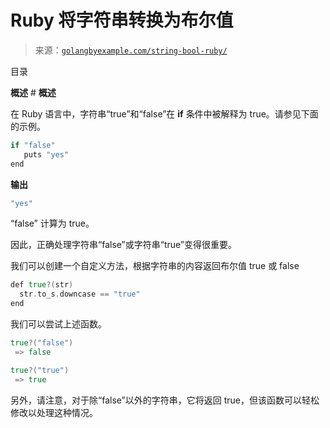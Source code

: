 <!--yml

类别：未分类

日期：2024-10-13 06:52:56

-->

# Ruby 将字符串转换为布尔值

> 来源：[`golangbyexample.com/string-bool-ruby/`](https://golangbyexample.com/string-bool-ruby/)

目录

**概述**  # **概述**

在 Ruby 语言中，字符串“true”和“false”在 **if** 条件中被解释为 true。请参见下面的示例。

```go
if "false"
   puts "yes"
end
```

**输出**

```go
"yes"
```

“false” 计算为 true。

因此，正确处理字符串“false”或字符串“true”变得很重要。

我们可以创建一个自定义方法，根据字符串的内容返回布尔值 true 或 false

```go
def true?(str)
  str.to_s.downcase == "true"
end
```

我们可以尝试上述函数。

```go
true?("false")
 => false
```

```go
true?("true")
 => true
```

另外，请注意，对于除“false”以外的字符串，它将返回 true，但该函数可以轻松修改以处理这种情况。
